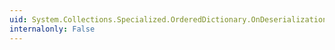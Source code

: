 ```yaml
---
uid: System.Collections.Specialized.OrderedDictionary.OnDeserialization(System.Object)
internalonly: False
---
```

